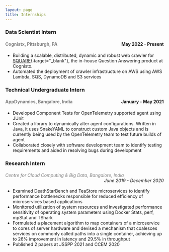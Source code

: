 ```yaml
---
layout: page
title: Internships
---
```


### Data Scientist Intern
#### <span style="color:grey;">Cognistx, Pittsburgh, PA</span> <span style="float:right;">May 2022 - Present</span>

- Building a scalable, distributed, dynamic and robust web crawler for [SQUARE](https://www.cognistx.com/square){:target="_blank"}, the in-house Question Answering product at Cognistx.
- Automated the deployment of crawler infrastructure on AWS using AWS Lambda, SQS, DynamoDB and S3 services

### Technical Undergraduate Intern
#### <span style="color:grey;">AppDynamics, Bangalore, India</span> <span style="float:right;">January - May 2021</span>

- Developed Component Tests for OpenTelemetry supported agent using JUnit 
- Created a library to dynamically alter agent configurations. Written in Java, it uses SnakeYAML to construct
custom Java objects and is currently being used by the OpenTelemetry team to test future builds of agent 
- Collaborated closely with software development team to identify testing requirements and aided in resolving
bugs during development


### Research Intern
<h6><span style="color:grey;">Centre for Cloud Computing & Big Data, Bangalore, India</span><span style="float:right;">June 2019 - December 2020</span></h6>

- Examined DeathStarBench and TeaStore microservices to identify performance bottlenecks responsible for
reduced efficiency of microservices based applications 
- Monitored utilization of system resources and investigated performance sensitivity of operating system
parameters using Docker Stats, perf, mpStat and TShark 
- Formulated a placement algorithm to map containers of a microservice to cores of server hardware and devised
a mechanism that coalesces services on commonly called paths into a single container, achieving up to 26%
improvement in latency and 29.5% in throughput 
- Published 2 papers at JSSPP 2021 and CCEM 2020